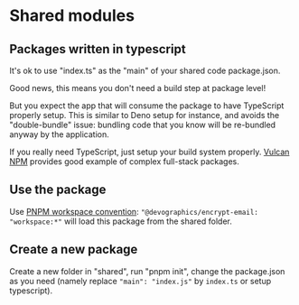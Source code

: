 # Shared modules

## Packages written in typescript

It's ok to use "index.ts" as the "main" of your shared code package.json.

Good news, this means you don't need a build step at package level!

But you expect the app that will consume the package to have TypeScript properly setup.
This is similar to Deno setup for instance, and avoids the "double-bundle" issue:
bundling code that you know will be re-bundled anyway by the application.

If you really need TypeScript, just setup your build system properly.
[Vulcan NPM]() provides good example of complex full-stack packages.


## Use the package

Use [PNPM workspace convention](https://pnpm.io/fr/workspaces):
`"@devographics/encrypt-email: "workspace:*"` will load this package from the shared folder.


## Create a new package

Create a new folder in "shared", run "pnpm init", change the package.json as you need
(namely replace `"main": "index.js"` by `index.ts` or setup typescript).
